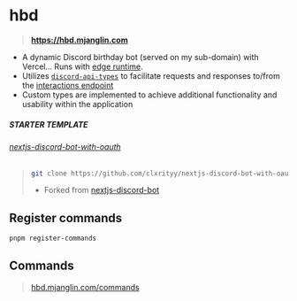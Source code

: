 # hbd

> **https://hbd.mjanglin.com**

- A dynamic Discord birthday bot (served on my sub-domain) with Vercel... Runs with [edge runtime](https://vercel.com/docs/functions/runtimes/edge-runtime).
- Utilizes [`discord-api-types`](https://discord-api-types.dev/) to facilitate requests and responses to/from the [interactions endpoint](https://discord.com/developers/docs/interactions/slash-commands#receiving-an-interaction)
- Custom types are implemented to achieve additional functionality and usability within the application

##### STARTER TEMPLATE
###### [nextjs-discord-bot-with-oauth](https://github.com/clxrityy/nextjs-discord-bot-with-oauth)

> ```zsh
> git clone https://github.com/clxrityy/nextjs-discord-bot-with-oauth.git
> ```
> - Forked from [nextjs-discord-bot](https://github.com/jzxhuang/nextjs-discord-bot)

## Register commands

```zsh
pnpm register-commands
```

## Commands
> [hbd.mjanglin.com/commands](https://hbd.mjanglin.com/commands)
